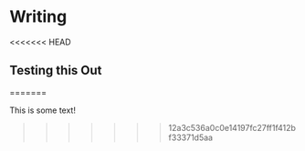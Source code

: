 # Writing
<<<<<<< HEAD
## Testing this Out
=======

This is some text!

>>>>>>> 12a3c536a0c0e14197fc27ff1f412bf33371d5aa
